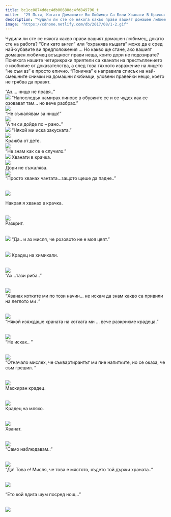 ```yaml
---
title: bc1cc0874ddec4db00680dc4fd849796_t
mitle:  "25 Пъти, Когато Домашните Ви Любимци Са Били Хванати В Крачка!"
description: "Чудили ли сте се някога какво прави вашият домашен любимец, докато сте на работа? &qout;Спи като ангел&qout; или &qout;охранява къщата&qout; може да е сред най-хубавите ви предположения .."
image: "https://cdnone.netlify.com/db/2017/08/1-2.gif"
---
```


 <p>Чудили ли сте се някога какво прави вашият домашен любимец, докато сте на работа? “Спи като ангел” или “охранява къщата” може да е сред най-хубавите ви предположения … Но какво ще стане, ако вашият домашен любимец всъщност прави неща, които дори не подозирате? Понякога нашите четирикраки приятели са хванати на престъплението с изобилие от доказателства, а след това тяхното изражение на лицето “не съм аз” е просто епично. “Поничка” е направила списък на най-смешните снимки на домашни любимци, уловени правейки нещо, което не трябва да правят.</p>      <p>“Аз…. нищо не правя..”  <br/><img src="https://cdnone.netlify.com/db/2017/08/1-2.gif"/> “Напоследък намирах пинове в обувките се и се чудех как се озовават там… но вече разбрах.”  <br/><img src="https://cdnone.netlify.com/db/2017/08/2-86.jpg"/><br/> “Не съжалявам за нищо!”  <br/><img src="https://cdnone.netlify.com/db/2017/08/3-91.jpg"/><br/> “А ти си дойде по – рано..”  <br/><img src="https://cdnone.netlify.com/db/2017/08/4.gif"/> “Някой ми иска закуската.”  <br/><img src="https://cdnone.netlify.com/db/2017/08/5-83.jpg"/><br/> Кражба от дете.  <br/><img src="https://cdnone.netlify.com/db/2017/08/6-86.jpg"/><br/> “Не знам как се е случило.”  <br/><img src="https://cdnone.netlify.com/db/2017/08/7-2.gif"/> Хванати в крачка.  <br/><img src="https://cdnone.netlify.com/db/2017/08/8-88.jpg"/><br/> Дори не съжалява.  <br/><img src="https://cdnone.netlify.com/db/2017/08/9-84.jpg"/><br/> “Просто хванах чантата…защото щеше да падне..”</p> <p> <br/><img src="https://cdnone.netlify.com/db/2017/08/10-75.jpg"/><br/></p> <p>Накрая я хванах в крачка.</p>      <p> <br/><img src="https://cdnone.netlify.com/db/2017/08/11-74.jpg"/><br/> Разкрит.</p> <p> <br/><img src="https://cdnone.netlify.com/db/2017/08/12.gif"/> “Да.. и аз мисля, че розовото не е моя цвят.”</p> <p> <br/><img src="https://cdnone.netlify.com/db/2017/08/13-1.gif"/> Крадец на химикали.</p> <p> <br/><img src="https://cdnone.netlify.com/db/2017/08/14-68.jpg"/><br/> “Ах…тази риба..”</p>      <p> <br/><img src="https://cdnone.netlify.com/db/2017/08/15-65.jpg"/><br/> “Хванах котките ми по този начин… не искам да знам какво са привили на леглото ми .”</p> <p> <br/><img src="https://cdnone.netlify.com/db/2017/08/16-59.jpg"/><br/> “Някой изяждаше храната на котката ми … вече разкрихме крадеца.”</p> <p> <br/><img src="https://cdnone.netlify.com/db/2017/08/17-55.jpg"/><br/> “Не исках.. ”</p> <p> <br/><img src="https://cdnone.netlify.com/db/2017/08/18-53.jpg"/><br/> “Отначало мислех, че съквартирантът ми пие напитките, но се оказа, че съм грешил. ”</p> <p> <br/><img src="https://cdnone.netlify.com/db/2017/08/19-47.jpg"/><br/> Маскиран крадец.</p> <p> <br/><img src="https://cdnone.netlify.com/db/2017/08/20-43.jpg"/><br/> Крадец на мляко.</p>      <p> <br/><img src="https://cdnone.netlify.com/db/2017/08/21-33.jpg"/><br/> Хванат.</p> <p> <br/><img src="https://cdnone.netlify.com/db/2017/08/22-28.jpg"/><br/> “Само наблюдавам..”</p> <p> <br/><img src="https://cdnone.netlify.com/db/2017/08/23-23.jpg"/><br/> “Да! Това е! Мисля, че това е мястото, където той държи храната..”</p> <p> <br/><img src="https://cdnone.netlify.com/db/2017/08/24-21.jpg"/><br/></p>      <p>“Ето кой вдига шум посред нощ…”</p> <p> <br/><img src="https://cdnone.netlify.com/db/2017/08/25.gif"/></p>       